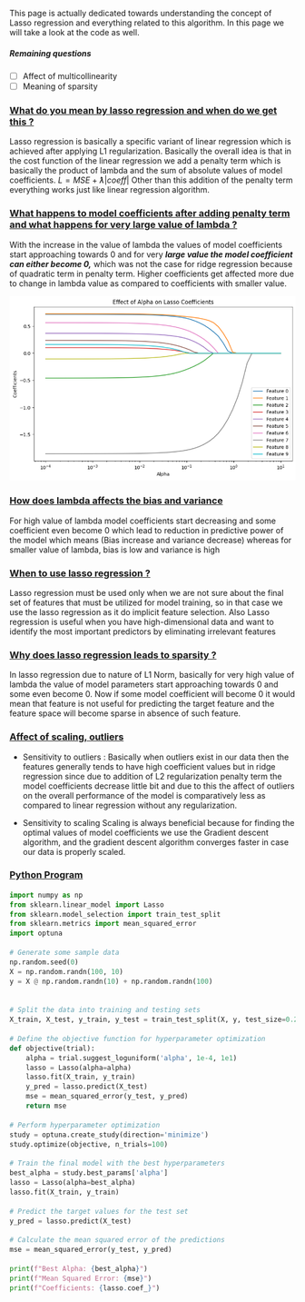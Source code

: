 This page is actually dedicated towards understanding the concept of Lasso regression and everything related to this algorithm. In this page we will take a look at the code as well.

##### Remaining questions

- [ ] Affect of multicollinearity
- [ ] Meaning of sparsity

### [What do you mean by lasso regression and when do we get this ?](#) 

Lasso regression is basically a specific variant of linear regression which is achieved after applying L1 regularization. Basically the overall idea is that in the cost function of the linear regression we add a penalty term which is basically the product of lambda and the sum of absolute values of model coefficients. $L = MSE + ƛ|coeff|$ Other than this addition of the penalty term everything works just like linear regression algorithm.

### [What happens to model coefficients after adding penalty term and what happens for very large value of lambda ? ](#)

With the increase in the value of lambda the values of model coefficients start approaching towards 0 and for very _**large value the model coefficient can either become 0,**_ which was not the case for ridge regression because of quadratic term in penalty term. Higher coefficients get affected more due to change in lambda value as compared to coefficients with smaller value.

![[Lasso_Reg.png|400]](https://github.com/yuvraaj2002/AI-Notes/blob/master/Machine%20Learning/Images/Lasso_Reg.png)

### [How does lambda affects the bias and variance](#) 

For high value of lambda model coefficients start decreasing and some coefficient even become 0 which lead to reduction in predictive power of the model which means (Bias increase and variance decrease) whereas for smaller value of lambda, bias is low and variance is high

### [When to use lasso regression ? ](#)

Lasso regression must be used only when we are not sure about the final set of features that must be utilized for model training, so in that case we use the lasso regression as it do implicit feature selection. Also Lasso regression is useful when you have high-dimensional data and want to identify the most important predictors by eliminating irrelevant features

### [Why does lasso regression leads to sparsity ?](#) 

In lasso regression due to nature of L1 Norm, basically for very high value of lambda the value of model parameters start approaching towards 0 and some even become 0. Now if some model coefficient will become 0 it would mean that feature is not useful for predicting the target feature and the feature space will become sparse in absence of such feature.


### [Affect of scaling, outliers](#) 

- Sensitivity to outliers : Basically when outliers exist in our data then the features generally tends to have high coefficient values but in ridge regression since due to addition of L2 regularization penalty term the model coefficients decrease little bit and due to this the affect of outliers on the overall performance of the model is comparatively less as compared to linear regression without any regularization.

- Sensitivity to scaling Scaling is always beneficial because for finding the optimal values of model coefficients we use the Gradient descent algorithm, and the gradient descent algorithm converges faster in case our data is properly scaled.

### [Python Program](#)

```python
import numpy as np
from sklearn.linear_model import Lasso
from sklearn.model_selection import train_test_split
from sklearn.metrics import mean_squared_error
import optuna

# Generate some sample data
np.random.seed(0)
X = np.random.randn(100, 10)
y = X @ np.random.randn(10) + np.random.randn(100)
  

# Split the data into training and testing sets
X_train, X_test, y_train, y_test = train_test_split(X, y, test_size=0.2, random_state=0)

# Define the objective function for hyperparameter optimization
def objective(trial):
    alpha = trial.suggest_loguniform('alpha', 1e-4, 1e1)
    lasso = Lasso(alpha=alpha)
    lasso.fit(X_train, y_train)
    y_pred = lasso.predict(X_test)
    mse = mean_squared_error(y_test, y_pred)
    return mse

# Perform hyperparameter optimization
study = optuna.create_study(direction='minimize')
study.optimize(objective, n_trials=100)

# Train the final model with the best hyperparameters
best_alpha = study.best_params['alpha']
lasso = Lasso(alpha=best_alpha)
lasso.fit(X_train, y_train)

# Predict the target values for the test set
y_pred = lasso.predict(X_test)
  
# Calculate the mean squared error of the predictions
mse = mean_squared_error(y_test, y_pred)

print(f"Best Alpha: {best_alpha}")
print(f"Mean Squared Error: {mse}")
print(f"Coefficients: {lasso.coef_}")
```
